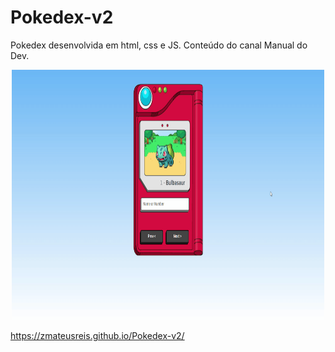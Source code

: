 # Pokedex-v2

Pokedex desenvolvida em html, css e JS.
Conteúdo do canal Manual do Dev.

<p align="center">
<img width="500" height="400" src="/img/pokedex-v2.gif">
</p>

https://zmateusreis.github.io/Pokedex-v2/
